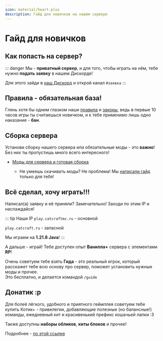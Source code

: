 ```yaml
---
icon: material/heart-plus
description: Гайд для новичков на нашем сервере
---
```


# Гайд для новичков

## Как попасть на сервер?

::: danger
Мы - **приватный сервер**, и для того, чтобы играть на нём, тебе нужно **подать заявку** в нашем Дискорде!

Для этого зайди в [наш Дискорд](https://discord.gg/6f3FwFRJWC) и открой канал `#заявка`
:::

## Правила - обязательная база!

Глянь хотя бы одним глазком наши [правила](./rules/rules.md) и [законы](./rules/laws.md), ведь в первые 10 часов игры ты считаешься новичком, и к тебе применимо лишь одно наказание - **бан**.

## Сборка сервера
Установи сборку нашего сервера или обязательные моды - это <span class="red">**важно**</span>! Без них ты пропустишь много всего интересного!

- [Моды для сервера и готовая сборка](./mods.md)

    - Не умеешь скачивать моды? Не проблема! Мы [написали гайд](../guides/tech/mod_download.md) только для тебя!

## Всё сделал, хочу играть!!!

Написал(а) заявку и её приняли? Замечательно! Заходи по этим IP и наслаждайся!

::: tip Наши IP
`play.catcraftmc.ru` - основной

`play.catcraft.ru` - запасной

Мы играем на **1.21.8 Java**!
:::

А дальше - играй! Тебе доступен опыт **Ванилла+** сервера с элементами **RP**!

Очень советуем тебе взять **Гида** - это реальный игрок, который расскажет тебе всю основу про сервер, поможет установить нужные моды и прочее.  
Это бесплатно, и делается командой `/guide`

## Донатик :р

Для болеё лёгкого, удобного и приятного геймплея советуем тебе купить <span class="neon">Котик+</span> - привелегии, добавляющие полезные (но балансные!) команды, ежедневный кит и красивенький префикс кошачьей лапки :3

Также доступны **наборы обликов**, **киты блоков** и прочее!

Подробнее - [по этой ссылке](./donate.md)
